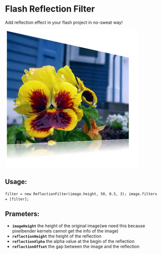 Flash Reflection Filter
=======================
Add reflection effect in your flash project in no-sweat way!

![](https://github.com/leonskywalker/flash-reflection-filter/raw/master/preview.jpg)

## Usage: ##

`filter = new ReflectionFilter(image.height, 50, 0.5, 3);
image.filters = [filter];`

## Prameters: ##
- **`imageHeight`**  the height of the original image(we need this because pixelbender kernels cannot get the info of the image)
- **`reflectionHeight`**  the height of the reflection
- **`reflectionAlpha`**  the alpha value at the begin of the reflection
- **`reflectionOffset`**  the gap between the image and the reflection








